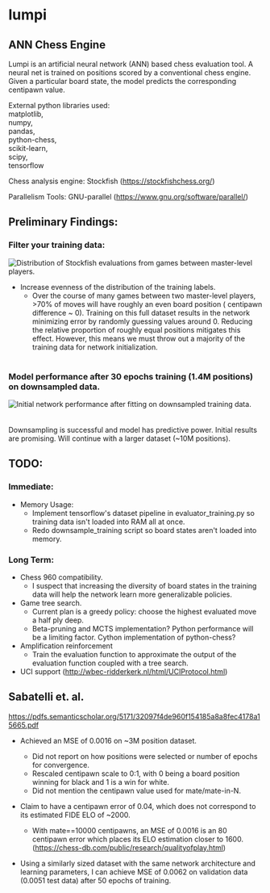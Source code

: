# lumpi
## ANN Chess Engine

Lumpi is an artificial neural network (ANN) based chess evaluation tool. A neural net is trained on positions scored by a
conventional chess engine. Given a particular board state, the model predicts the corresponding centipawn value.

External python libraries used:  
matplotlib,  
numpy,  
pandas,  
python-chess,  
scikit-learn,  
scipy,  
tensorflow  

Chess analysis engine:
Stockfish (https://stockfishchess.org/)

Parallelism Tools:
GNU-parallel (https://www.gnu.org/software/parallel/)

## Preliminary Findings:
### Filter your training data:
![Distribution of Stockfish evaluations from games between master-level players.](https://github.com/casey-martin/lumpi/blob/master/figures/stockfish_eval_dist.png)  

* Increase evenness of the distribution of the training labels.
  * Over the course of many games between two master-level players, >70% of moves will have roughly an even board position (  centipawn difference ~ 0). Training on this full dataset results in the network minimizing error by randomly guessing values around 0. Reducing the relative proportion of roughly equal positions mitigates this effect. However, this means we must throw out a majority of the training data for network initialization. 
<br/><br/>
### Model performance after 30 epochs training (1.4M positions) on downsampled data.
![Initial network performance after fitting on downsampled training data.](https://github.com/casey-martin/lumpi/blob/master/figures/cp-0020.ckpt.png)  
<br/><br/>
  Downsampling is successful and model has predictive power. Initial results are promising. Will continue with a larger dataset (~10M positions).

## TODO:
### Immediate:
* Memory Usage:
  * Implement tensorflow's dataset pipeline in evaluator_training.py so training data isn't loaded into RAM all at once.
  * Redo downsample_training script so board states aren't loaded into memory. 

### Long Term:
* Chess 960 compatibility.
  * I suspect that increasing the diversity of board states in the training data will help the network learn more generalizable policies.
* Game tree search.
  * Current plan is a greedy policy: choose the highest evaluated move a half ply deep. 
  * Beta-pruning and MCTS implementation? Python performance will be a limiting factor. Cython implementation of python-chess? 
* Amplification reinforcement
  * Train the evaluation function to approximate the output of the evaluation function coupled with a tree search.
* UCI support (http://wbec-ridderkerk.nl/html/UCIProtocol.html)

## Sabatelli et. al.
https://pdfs.semanticscholar.org/5171/32097f4de960f154185a8a8fec4178a15665.pdf  
* Achieved an MSE of 0.0016 on ~3M position dataset. 
  * Did not report on how positions were selected or number of epochs for convergence. 
  * Rescaled centipawn scale to 0:1, with 0 being a board position winning for black and 1 is a win for white.
  * Did not mention the centipawn value used for mate/mate-in-N.

* Claim to have a centipawn error of 0.04, which does not correspond to its estimated FIDE ELO of ~2000.
  * With mate==10000 centipawns, an MSE of 0.0016 is an 80 centipawn error which places its ELO estimation closer to 1600. (https://chess-db.com/public/research/qualityofplay.html)
* Using a similarly sized dataset with the same network architecture and learning parameters, I can achieve MSE of 0.0062 on validation data (0.0051 test data) after 50 epochs of training. 
